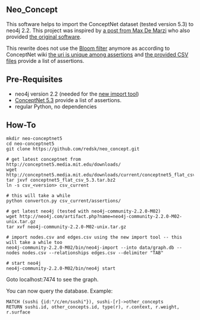 Neo_Concept
-----------

This software helps to import the ConceptNet dataset (tested version 5.3) to neo4j 2.2. 
This project was inspired by [a post from Max De Marzi](http://maxdemarzi.com/2013/05/13/knowledge-bases-in-neo4j/) who also provided [the original software](https://github.com/maxdemarzi/neo_concept).

This rewrite does not use the [Bloom filter](http://en.wikipedia.org/wiki/Bloom_filter) anymore as according to ConceptNet wiki [the uri is unique among assertions](https://github.com/commonsense/conceptnet5/wiki/Edges) and [the provided CSV files](http://conceptnet5.media.mit.edu/downloads/current/) provide a list of assertions. 

Pre-Requisites
--------------

- neo4j version 2.2 (needed for the [new import tool](http://neo4j.com/docs/2.2.0-M02/import-tool.html))
- [ConceptNet 5.3](http://conceptnet5.media.mit.edu/downloads/current/) provide a list of assertions. 
- regular Python, no dependencies

How-To 
-------------------

    mkdir neo-conceptnet5
    cd neo-conceptnet5
    git clone https://github.com/redsk/neo_concept.git

    # get latest conceptnet from http://conceptnet5.media.mit.edu/downloads/
    wget http://conceptnet5.media.mit.edu/downloads/current/conceptnet5_flat_csv_5.3.tar.bz2
    tar jxvf conceptnet5_flat_csv_5.3.tar.bz2
    ln -s csv_<version> csv_current

    # this will take a while
    python convertcn.py csv_current/assertions/

    # get latest neo4j (tested with neo4j-community-2.2.0-M02)
    wget http://neo4j.com/artifact.php?name=neo4j-community-2.2.0-M02-unix.tar.gz
    tar xvf neo4j-community-2.2.0-M02-unix.tar.gz

    # import nodes.csv and edges.csv using the new import tool -- this will take a while too
    neo4j-community-2.2.0-M02/bin/neo4j-import --into data/graph.db --nodes nodes.csv --relationships edges.csv --delimiter "TAB"

    # start neo4j
    neo4j-community-2.2.0-M02/bin/neo4j start


Goto localhost:7474 to see the graph.

You can now query the database. Example:

    MATCH (sushi {id:"/c/en/sushi"}), sushi-[r]->other_concepts
    RETURN sushi.id, other_concepts.id, type(r), r.context, r.weight, r.surface
